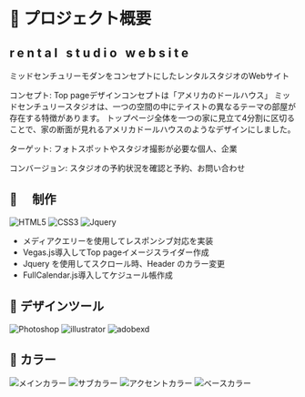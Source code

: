 # 📄 プロジェクト概要

<h2 style="letter-spacing: 5px">rental studio website</h2>
<p>ミッドセンチュリーモダンをコンセプトにしたレンタルスタジオのWebサイト</p>

コンセプト:
Top pageデザインコンセプトは「アメリカのドールハウス」
ミッドセンチュリースタジオは、一つの空間の中にテイストの異なるテーマの部屋が存在する特徴があります。
トップページ全体を一つの家に見立て4分割に区切ることで、家の断面が見れるアメリカドールハウスのようなデザインにしました。    

ターゲット:
フォトスポットやスタジオ撮影が必要な個人、企業

コンバージョン:
スタジオの予約状況を確認と予約、お問い合わせ

## 📌 　制作

![HTML5](https://img.shields.io/badge/HTML5-E34F26.svg?&style=for-the-badge&logo=HTML5&logoColor=white)
![CSS3](https://img.shields.io/badge/CSS3-1572B6.svg?&style=for-the-badge&logo=CSS3&logoColor=white)
![Jquery](https://img.shields.io/badge/-Jquery-0769AD.svg?&style=for-the-badge&logo=Jquery)

- メディアクエリーを使用してレスポンシブ対応を実装
- Vegas.js導入してTop pageイメージスライダー作成
- Jquery を使用してスクロール時、Header のカラー変更
- FullCalendar.js導入してケジュール帳作成

## 🔨 デザインツール

![Photoshop](https://img.shields.io/badge/Photoshop-31A8FF.svg?&style=for-the-badge&logo=AdobePhotoshop&logoColor=black)
![illustrator](https://img.shields.io/badge/Illustrator-FF9A00.svg?&style=for-the-badge&logo=AdobeIllustrator&logoColor=black)
![adobexd](https://img.shields.io/badge/AdobeXd-FF61F6.svg?&style=for-the-badge&logo=AdobeXd&logoColor=black)

## 🎨 カラー

![メインカラー](https://img.shields.io/badge/-メインカラー-00A05F.svg?&style=for-the-badge&logo=black)
![サブカラー](https://img.shields.io/badge/-サブカラー-00FF24.svg?&style=for-the-badge&logo=black)
![アクセントカラー](https://img.shields.io/badge/-アクセントカラー-FFFF00.svg?&style=for-the-badge&logo=black)
![ベースカラー](https://img.shields.io/badge/-ベースカラー-FFFFF0.svg?&style=for-the-badge&logo=black)
